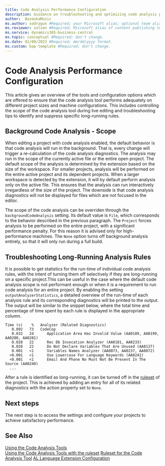 ```yaml
---
title: Code Analysis Performance Configuration
description: Guidance on troubleshooting and optimizing code analysis performance.
author:  BazookaMusic 
ms.author: sodragon #Required; your Microsoft alias; optional team alias. 
ms.reviewer: solsen #Required; Microsoft alias of content publishing team member.
ms.service: dynamics365-business-central
ms.topic: conceptual #Required; don't change. 
ms.date: 01/09/2023 #Required; mm/dd/yyyy format.
ms.custom: bap-template #Required; don't change.
---
```


# Code Analysis Performance Configuration

This article gives an overview of the tools and configuration options which are offered to ensure that the code analysis tool performs adequately on different project sizes and machine configurations. This
includes controlling the scope of the code analysis tool during live editing and troubleshooting tips to identify and suppress specific long-running rules.

## Background Code Analysis - Scope

When editing a project with code analysis enabled, the default behavior is that code analysis will run in the background. That is, every change will trigger a re-calculation of the code analysis diagnostics. The analysis may run in the scope of the currently active file or the entire open project. The default scope of the analysis is determined by the extension based on the size of the workspace. For smaller projects, analysis will be performed on the entire active project and its dependent projects. When a larger workspace is detected by the extension, it will by default perform analysis only on the active file. This ensures that the analysis can run interactively irregardless of the size of the project. The downside is that code analysis diagnostics will not be displayed for files which are not focused in the editor.

The scope of the code analysis can be overriden through the `backgroundCodeAnalysis` setting. Its default value is `File`, which corresponds to the behavior described in the previous paragraph. The `Project` forces analysis to be performed on the entire project, with a significant performance penalty. For this reason it is advised only for high-performance machines. The `None` option turns off background analysis entirely, so that it will only run during a full build.

## Troubleshooting Long-Running Analysis Rules

It is possible to get statistics for the run-time of individual code analysis rules, with the intent of turning them off selectively if they are long-running on a specific project.This can be useful in the case where the default code analysis scope is not performant enough or when it is a requirement to run code analysis for an entire project. By enabling the setting `outputAnalyzerStatistics`, a detailed overview
of the run-time of each analysis rule and its corresponding diagnostics will be printed to the output. The output will be similar to the snippet below, where the total time and percentage of time spent by each rule is displayed in the appropriate column.

```
Time (s)    %   Analyzer (Related Diagnostics)
   0.092   73   CodeCop
   0.032   24      Application Area Has Invalid Value (AA0189, AA0199, AA0200, AA0201)
   0.028   22      Rec Db Invocation Analyzer (AA0181, AA0233)
   0.028   22      Do Not Declare Variables That Are Unused (AA0137)
   0.001   <1      Variables Names Analyzer (AA0073, AA0237, AA0072)
  <0.001   <1      Use Lowercase For Language Keywords (AA0241)
  <0.001   <1      Email And Phone No Must Not Be Present In The Source (AA0240)
  ...
```

After a rule is identified as long-running, it can be turned off in the [ruleset](devenv-rule-set-syntax-for-code-analysis-tools.md) of the project. This is achieved by adding an entry for all of its related diagnostics with the action property set to `None`.

## Next steps

The next step is to access the settings and configure your projects to achieve satisfactory performance.

## See Also

[Using the Code Analysis Tools](devenv-using-code-analysis-tool.md)  
[Using the Code Analysis Tools with the ruleset](devenv-using-code-analysis-tool-with-rule-set.md)
[Ruleset for the Code Analysis Tool](devenv-rule-set-syntax-for-code-analysis-tools.md)
[AL Language Extension Configuration](devenv-al-extension-configuration.md)